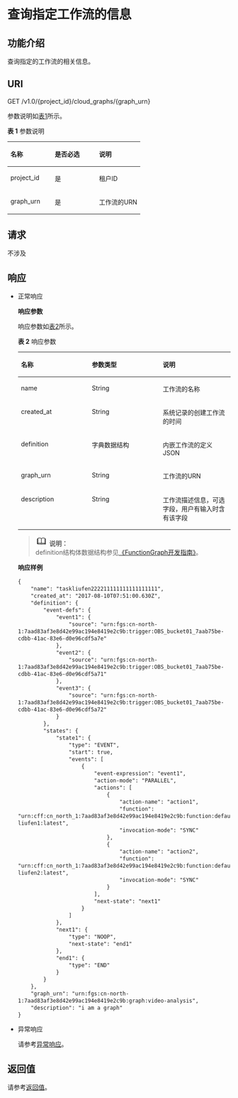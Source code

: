 # 查询指定工作流的信息<a name="functiongraph_06_0640"></a>

## 功能介绍<a name="section14274182"></a>

查询指定的工作流的相关信息。

## URI<a name="section61358777"></a>

GET /v1.0/\{project\_id\}/cloud\_graphs/\{graph\_urn\}

参数说明如[表1](#table55446330)所示。   

**表 1**  参数说明

<a name="table55446330"></a>
<table><thead align="left"><tr id="row24954142"><th class="cellrowborder" valign="top" width="33.33333333333333%" id="mcps1.2.4.1.1"><p id="p8019630"><a name="p8019630"></a><a name="p8019630"></a>名称</p>
</th>
<th class="cellrowborder" valign="top" width="33.33333333333333%" id="mcps1.2.4.1.2"><p id="p45610274"><a name="p45610274"></a><a name="p45610274"></a>是否必选</p>
</th>
<th class="cellrowborder" valign="top" width="33.33333333333333%" id="mcps1.2.4.1.3"><p id="p3444707"><a name="p3444707"></a><a name="p3444707"></a>说明</p>
</th>
</tr>
</thead>
<tbody><tr id="row10585816"><td class="cellrowborder" valign="top" width="33.33333333333333%" headers="mcps1.2.4.1.1 "><p id="p52144745"><a name="p52144745"></a><a name="p52144745"></a>project_id</p>
</td>
<td class="cellrowborder" valign="top" width="33.33333333333333%" headers="mcps1.2.4.1.2 "><p id="p62974848"><a name="p62974848"></a><a name="p62974848"></a>是</p>
</td>
<td class="cellrowborder" valign="top" width="33.33333333333333%" headers="mcps1.2.4.1.3 "><p id="p689026"><a name="p689026"></a><a name="p689026"></a>租户ID</p>
</td>
</tr>
<tr id="row6201240"><td class="cellrowborder" valign="top" width="33.33333333333333%" headers="mcps1.2.4.1.1 "><p id="p32538408"><a name="p32538408"></a><a name="p32538408"></a>graph_urn</p>
</td>
<td class="cellrowborder" valign="top" width="33.33333333333333%" headers="mcps1.2.4.1.2 "><p id="p18365401"><a name="p18365401"></a><a name="p18365401"></a>是</p>
</td>
<td class="cellrowborder" valign="top" width="33.33333333333333%" headers="mcps1.2.4.1.3 "><p id="p59824668112454"><a name="p59824668112454"></a><a name="p59824668112454"></a>工作流的URN</p>
</td>
</tr>
</tbody>
</table>

## 请求<a name="section15358085"></a>

不涉及

## 响应<a name="section4005044"></a>

-   正常响应

    **响应参数**

    响应参数如[表2](#table41224116113926)所示。   

    **表 2**  响应参数

    <a name="table41224116113926"></a>
    <table><thead align="left"><tr id="row44968345113926"><th class="cellrowborder" valign="top" width="33.33333333333333%" id="mcps1.2.4.1.1"><p id="p18557300113926"><a name="p18557300113926"></a><a name="p18557300113926"></a>名称</p>
    </th>
    <th class="cellrowborder" valign="top" width="33.33333333333333%" id="mcps1.2.4.1.2"><p id="p26746336113926"><a name="p26746336113926"></a><a name="p26746336113926"></a>参数类型</p>
    </th>
    <th class="cellrowborder" valign="top" width="33.33333333333333%" id="mcps1.2.4.1.3"><p id="p18969604113926"><a name="p18969604113926"></a><a name="p18969604113926"></a>说明</p>
    </th>
    </tr>
    </thead>
    <tbody><tr id="row60142985113926"><td class="cellrowborder" valign="top" width="33.33333333333333%" headers="mcps1.2.4.1.1 "><p id="p39743639113926"><a name="p39743639113926"></a><a name="p39743639113926"></a>name</p>
    </td>
    <td class="cellrowborder" valign="top" width="33.33333333333333%" headers="mcps1.2.4.1.2 "><p id="p65118165113926"><a name="p65118165113926"></a><a name="p65118165113926"></a>String</p>
    </td>
    <td class="cellrowborder" valign="top" width="33.33333333333333%" headers="mcps1.2.4.1.3 "><p id="p25175495113926"><a name="p25175495113926"></a><a name="p25175495113926"></a>工作流的名称</p>
    </td>
    </tr>
    <tr id="row25252866113926"><td class="cellrowborder" valign="top" width="33.33333333333333%" headers="mcps1.2.4.1.1 "><p id="p32216257113926"><a name="p32216257113926"></a><a name="p32216257113926"></a>created_at</p>
    </td>
    <td class="cellrowborder" valign="top" width="33.33333333333333%" headers="mcps1.2.4.1.2 "><p id="p59380049113926"><a name="p59380049113926"></a><a name="p59380049113926"></a>String</p>
    </td>
    <td class="cellrowborder" valign="top" width="33.33333333333333%" headers="mcps1.2.4.1.3 "><p id="p2838955113926"><a name="p2838955113926"></a><a name="p2838955113926"></a>系统记录的创建工作流的时间</p>
    </td>
    </tr>
    <tr id="row25550595113926"><td class="cellrowborder" valign="top" width="33.33333333333333%" headers="mcps1.2.4.1.1 "><p id="p56332276113926"><a name="p56332276113926"></a><a name="p56332276113926"></a>definition</p>
    </td>
    <td class="cellrowborder" valign="top" width="33.33333333333333%" headers="mcps1.2.4.1.2 "><p id="p66620502113926"><a name="p66620502113926"></a><a name="p66620502113926"></a>字典数据结构</p>
    </td>
    <td class="cellrowborder" valign="top" width="33.33333333333333%" headers="mcps1.2.4.1.3 "><p id="p46637526113926"><a name="p46637526113926"></a><a name="p46637526113926"></a>内嵌工作流的定义JSON</p>
    </td>
    </tr>
    <tr id="row17084555113926"><td class="cellrowborder" valign="top" width="33.33333333333333%" headers="mcps1.2.4.1.1 "><p id="p41671727113926"><a name="p41671727113926"></a><a name="p41671727113926"></a>graph_urn</p>
    </td>
    <td class="cellrowborder" valign="top" width="33.33333333333333%" headers="mcps1.2.4.1.2 "><p id="p19966690113926"><a name="p19966690113926"></a><a name="p19966690113926"></a>String</p>
    </td>
    <td class="cellrowborder" valign="top" width="33.33333333333333%" headers="mcps1.2.4.1.3 "><p id="p60203082113926"><a name="p60203082113926"></a><a name="p60203082113926"></a>工作流的URN</p>
    </td>
    </tr>
    <tr id="row39829158202416"><td class="cellrowborder" valign="top" width="33.33333333333333%" headers="mcps1.2.4.1.1 "><p id="p4936400202416"><a name="p4936400202416"></a><a name="p4936400202416"></a>description</p>
    </td>
    <td class="cellrowborder" valign="top" width="33.33333333333333%" headers="mcps1.2.4.1.2 "><p id="p46619687202428"><a name="p46619687202428"></a><a name="p46619687202428"></a>String</p>
    </td>
    <td class="cellrowborder" valign="top" width="33.33333333333333%" headers="mcps1.2.4.1.3 "><p id="p41253398202416"><a name="p41253398202416"></a><a name="p41253398202416"></a>工作流描述信息，可选字段，用户有输入时含有该字段</p>
    </td>
    </tr>
    </tbody>
    </table>

    >![](public_sys-resources/icon-note.gif) **说明：**   
    >definition结构体数据结构参见[《FunctionGraph开发指南》](https://support.huaweicloud.com/devg-functiongraph/functiongraph_02_0101.html)。  

    **响应样例**

    ```
    {
        "name": "taskliufen222211111111111111111",
        "created_at": "2017-08-10T07:51:00.630Z",
        "definition": {
            "event-defs": {
                "event1": {
                    "source": "urn:fgs:cn-north-1:7aad83af3e8d42e99ac194e8419e2c9b:trigger:OBS_bucket01_7aab75be-cdbb-41ac-83e6-d0e96cdf5a7e"
                },
                "event2": {
                    "source": "urn:fgs:cn-north-1:7aad83af3e8d42e99ac194e8419e2c9b:trigger:OBS_bucket01_7aab75be-cdbb-41ac-83e6-d0e96cdf5a71"
                },
                "event3": {
                    "source": "urn:fgs:cn-north-1:7aad83af3e8d42e99ac194e8419e2c9b:trigger:OBS_bucket01_7aab75be-cdbb-41ac-83e6-d0e96cdf5a72"
                }
            },
            "states": {
                "state1": {
                    "type": "EVENT",
                    "start": true,
                    "events": [
                        {
                            "event-expression": "event1",
                            "action-mode": "PARALLEL",
                            "actions": [
                                {
                                    "action-name": "action1",
                                    "function": "urn:cff:cn_north_1:7aad83af3e8d42e99ac194e8419e2c9b:function:default:function-liufen1:latest",
                                    "invocation-mode": "SYNC"
                                },
                                {
                                    "action-name": "action2",
                                    "function": "urn:cff:cn_north_1:7aad83af3e8d42e99ac194e8419e2c9b:function:default:function-liufen2:latest",
                                    "invocation-mode": "SYNC"
                                }
                            ],
                            "next-state": "next1"
                        }
                    ]
                },
                "next1": {
                    "type": "NOOP",
                    "next-state": "end1"
                },
                "end1": {
                    "type": "END"
                }
            }
        },
        "graph_urn": "urn:fgs:cn-north-1:7aad83af3e8d42e99ac194e8419e2c9b:graph:video-analysis",
        "description": "i am a graph"
    }
    
    ```

-   异常响应

    请参考[异常响应](请求结果.md#section88241732388)。


## 返回值<a name="section36045397"></a>

请参考[返回值](请求结果.md#section20306194210386)。

